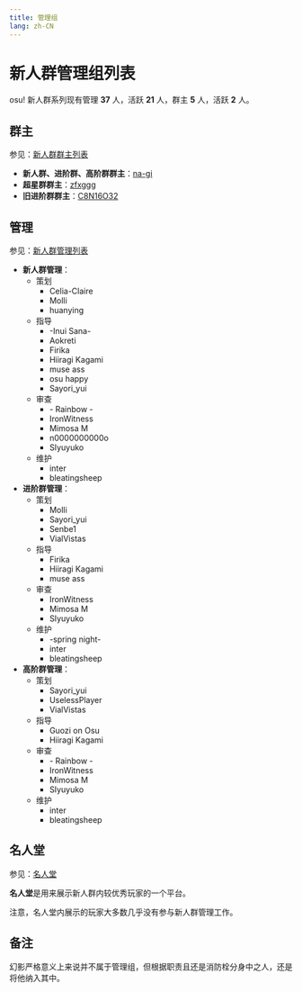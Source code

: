 ```yaml
---
title: 管理组
lang: zh-CN
---
```

# 新人群管理组列表

osu! 新人群系列现有管理 **37** 人，活跃 **21** 人，群主 **5** 人，活跃 **2** 人。

## 群主

参见：[新人群群主列表](owner.md)

- **新人群、进阶群、高阶群群主**：[na-gi](https://osu.ppy.sh/u/na-gi)
- **超星群群主**：[zfxggg](https://osu.ppy.sh/u/zfxggg)
- **旧进阶群群主**：[C8N16O32](https://osu.ppy.sh/u/C8N16O32)

## 管理

参见：[新人群管理列表](administrators.md)

<!-- 这里是按照管理所在分组顺序，以及名字字母顺序排的 -->

- **新人群管理**：
  - 策划
    - Celia-Claire
    - Molli
    - huanying
  - 指导
    - \-Inui Sana\-
    - Aokreti
    - Firika
    - Hiiragi Kagami
    - muse ass
    - osu happy
    - Sayori\_yui
  - 审查
    - \- Rainbow \-
    - IronWitness
    - Mimosa M
    - n0000000000o
    - SIyuyuko
  - 维护
    - inter
    - bleatingsheep
- **进阶群管理**：
  - 策划
    - Molli
    - Sayori_yui
    - Senbe1
    - VialVistas
  - 指导
    - Firika
    - Hiiragi Kagami
    - muse ass
  - 审查
    - IronWitness
    - Mimosa M
    - SIyuyuko
  - 维护
    - \-spring night\-
    - inter
    - bleatingsheep
- **高阶群管理**：
  - 策划
    - Sayori_yui
    - UselessPlayer
    - VialVistas
  - 指导
    - Guozi on Osu
    - Hiiragi Kagami
  - 审查
    - \- Rainbow \-
    - IronWitness
    - Mimosa M
    - SIyuyuko
  - 维护
    - inter
    - bleatingsheep

## 名人堂

参见：[名人堂](alumni.md)

**名人堂**是用来展示新人群内较优秀玩家的一个平台。

注意，名人堂内展示的玩家大多数几乎没有参与新人群管理工作。

## 备注

幻影严格意义上来说并不属于管理组，但根据职责且还是消防栓分身中之人，还是将他纳入其中。
